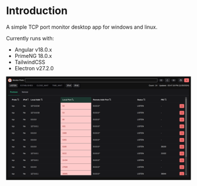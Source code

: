 # Introduction

A simple TCP port monitor desktop app for windows and linux.

Currently runs with:

- Angular v18.0.x
- PrimeNG 18.0.x
- TailwindCSS
- Electron v27.2.0

![Portmon](ngportmon.png)
